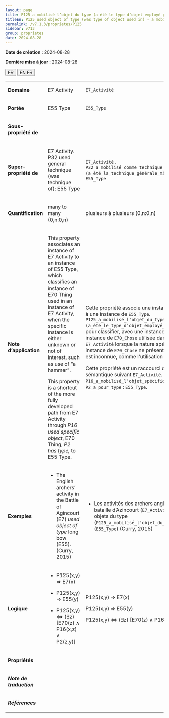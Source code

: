 ```yaml
---
layout: page
title: P125 a mobilisé l’objet du type (a été le type d’objet employé pour)
titleEn: P125 used object of type (was type of object used in) - a mobilisé l’objet du type (a été le type d’objet employé pour)
permalink: /v7.1.3/proprietes/P125
sidebar: v713
group: proprietes
date: 2024-08-28
---
```


**Date de création** : 2024-08-28

**Dernière mise à jour** : 2024-08-28

<div class="lang-buttons">
 <button id="fr" class="activate">FR</button>
 <button id="en-fr">EN-FR</button>
</div>

<table>
<tbody>
<tr>
<td><p><strong>Domaine</strong></p></td>
<td class="en">
<p>E7 Activity</p>
</td>
<td>
<p><code class="language-plaintext highlighter-rouge">E7_Activité</code> </p>
</td>
</tr>
<tr>
<td><p><strong>Portée</strong></p></td>
<td class="en">
<p>E55 Type</p>
</td>
<td>
<p><code class="language-plaintext highlighter-rouge">E55_Type</code> </p>
</td>
</tr>
<tr>
<td><p><strong>Sous-propriété de</strong></p></td>
<td class="en">
</td>
<td>
</td>
</tr>
<tr>
<td><p><strong>Super-propriété de</strong></p></td>
<td class="en">
<p>E7 Activity. P32 used general technique (was technique of): E55 Type</p>
</td>
<td>
<p><code class="language-plaintext highlighter-rouge">E7_Activité</code> . <code class="language-plaintext highlighter-rouge">P32_a_mobilisé_comme_technique_générale (a_été_la_technique_générale_mise_en_œuvre_dans)</code> : <code class="language-plaintext highlighter-rouge">E55_Type</code> </p>
</td>
</tr>
<tr>
<td><p><strong>Quantification</strong></p></td>
<td class="en">
<p>many to many (0,n:0,n)</p>
</td>
<td>
<p>plusieurs à plusieurs (0,n:0,n)</p>
</td>
</tr>
<tr>
<td><p><strong>Note d’application</strong></p></td>
<td class="en">
<p>This property associates an instance of E7 Activity to an instance of E55 Type, which classifies an instance of E70 Thing used in an instance of E7 Activity, when the specific instance is either unknown or not of interest, such as use of “a hammer”.</p>
<p>This property is a shortcut of the more fully developed path from E7 Activity through <em>P16 used specific object</em>, E70 Thing, <em>P2 has type,</em> to E55 Type.</p>
</td>
<td>
<p>Cette propriété associe une instance de <code class="language-plaintext highlighter-rouge">E7_Activité</code> à une instance de <code class="language-plaintext highlighter-rouge">E55_Type</code>. <code class="language-plaintext highlighter-rouge">P125_a_mobilisé_l'objet_du_type (a_été_le_type_d’objet_employé_pour)</code> est utilisée pour classifier, avec une instance de <code class="language-plaintext highlighter-rouge">E55_Type</code>, une instance de <code class="language-plaintext highlighter-rouge">E70_Chose</code> utilisée dans une instance de <code class="language-plaintext highlighter-rouge">E7_Activité</code> lorsque la nature spécifique de cette instance de <code class="language-plaintext highlighter-rouge">E70_Chose</code> ne présente pas d’intérêt ou est inconnue, comme l'utilisation d'« un marteau ». </p>
<p>Cette propriété est un raccourci du chemin sémantique suivant <code class="language-plaintext highlighter-rouge">E7_Activité</code>. <code class="language-plaintext highlighter-rouge">P16_a_mobilisé_l’objet_spécifique</code> : <code class="language-plaintext highlighter-rouge">E70_Chose</code>. <code class="language-plaintext highlighter-rouge">P2_a_pour_type</code> : <code class="language-plaintext highlighter-rouge">E55_Type</code>.</p>
</td>
</tr>
<tr>
<td><p><strong>Exemples</strong></p></td>
<td class="en">
<ul>
<li><p>The English archers’ activity in the Battle of Agincourt (E7) <em>used object of type</em> long bow (E55). (Curry, 2015)</p>
</li>
</ul>
</td>
<td>
<ul>
<li><p>Les activités des archers anglais lors de la bataille d’Azincourt (<code class="language-plaintext highlighter-rouge">E7_Activité</code>) ont mobilisé les objets du type (<code class="language-plaintext highlighter-rouge">P125_a_mobilisé_l'objet_du_type</code>) « arc long » (<code class="language-plaintext highlighter-rouge">E55_Type</code>) (Curry, 2015)</p>
</li>
</ul>
</td>
</tr>
<tr>
<td><p><strong>Logique</strong></p></td>
<td class="en">
<ul>
<li><p>P125(x,y) ⇒ E7(x)</p>
</li>
<li><p>P125(x,y) ⇒ E55(y)</p>
</li>
<li><p>P125(x,y) ⇔ (∃z) [E70(z) ∧ P16(x,z) ∧ P2(z,y)]</p>
</li>
</ul>
</td>
<td>
<p>P125(x,y) ⇒ E7(x)</p>
<p>P125(x,y) ⇒ E55(y)</p>
<p>P125(x,y) ⇔ (∃z) [E70(z) ∧ P16(x,z) ∧ P2(z,y)]</p>
</td>
</tr>
<tr>
<td><p><strong>Propriétés</strong></p></td>
<td class="en">
</td>
<td>
</td>
</tr>
<tr>
<td><p><strong><em>Note de traduction</em></strong></p></td>
<td colspan="2">
</td>
</tr>
<tr>
<td><p><strong><em>Références</em></strong></p></td>
<td colspan="2">
<p><em></em></p>
</td>
</tr>
</tbody>
</table>
